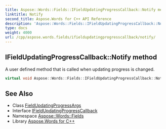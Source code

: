 ```yaml
---
title: Aspose::Words::Fields::IFieldUpdatingProgressCallback::Notify method
linktitle: Notify
second_title: Aspose.Words for C++ API Reference
description: 'Aspose::Words::Fields::IFieldUpdatingProgressCallback::Notify method. A user defined method that is called when updating progress is changed in C++.'
type: docs
weight: 4000
url: /cpp/aspose.words.fields/ifieldupdatingprogresscallback/notify/
---
```

## IFieldUpdatingProgressCallback::Notify method


A user defined method that is called when updating progress is changed.

```cpp
virtual void Aspose::Words::Fields::IFieldUpdatingProgressCallback::Notify(System::SharedPtr<Aspose::Words::Fields::FieldUpdatingProgressArgs> args)=0
```

## See Also

* Class [FieldUpdatingProgressArgs](../../fieldupdatingprogressargs/)
* Interface [IFieldUpdatingProgressCallback](../)
* Namespace [Aspose::Words::Fields](../../)
* Library [Aspose.Words for C++](../../../)
